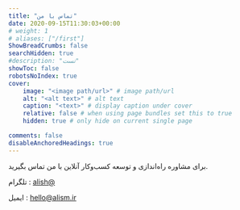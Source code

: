 ```yaml
---
title: "تماس با من"
date: 2020-09-15T11:30:03+00:00
# weight: 1
# aliases: ["/first"]
ShowBreadCrumbs: false
searchHidden: true
#description: "تست"
showToc: false
robotsNoIndex: true
cover:
    image: "<image path/url>" # image path/url
    alt: "<alt text>" # alt text
    caption: "<text>" # display caption under cover
    relative: false # when using page bundles set this to true
    hidden: true # only hide on current single page

comments: false
disableAnchoredHeadings: true
---
```


برای مشاوره راه‌اندازی و توسعه کسب‌وکار آنلاین با من تماس بگیرید.


تلگرام
: [alish@](https://t.me/alish)


ایمیل
: <hello@alism.ir> 